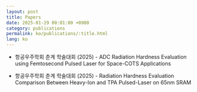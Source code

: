 ```yaml
---
layout: post
title: Papers
date: 2025-01-29 00:01:00 +0900
category: publications
permalink: ko/publications/:title.html
lang: ko
---
```


<link rel="stylesheet" href="https://cdnjs.cloudflare.com/ajax/libs/font-awesome/6.4.0/css/all.min.css">

- 항공우주학회 춘계 학술대회 (2025) - ADC Radiation Hardness Evaluation using Femtosecond Pulsed Laser for Space-COTS Applications
<a href="/assets/pdf/paper/한국항공우주학회 2025 - 1.pdf" target="_blank">
<i class="fas fa-file-pdf hover-icon" style="color:red; margin-left:8px;"></i></a>
    

- 항공우주학회 춘계 학술대회 (2025) - Radiation Hardness Evaluation Comparison Between Heavy-Ion and TPA Pulsed-Laser on 65nm SRAM
<a href="/assets/pdf/paper/한국항공우주학회 2025 - 2.pdf" target="_blank">
<i class="fas fa-file-pdf hover-icon" style="color:red; margin-left:8px;"></i></a>
    